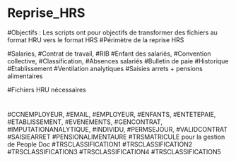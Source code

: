 # Reprise_HRS

#Objectifs : Les scripts ont pour objectifs de transformer des fichiers au format HRU vers le format HRS
#Périmètre de la reprise HRS

#Salaries,
#Contrat de travail,
#RIB
#Enfant des salariés,
#Convention collective,
#Classification,
#Absences salariés 
#Bulletin de paie
#Historique
#Etablissement
#Ventilation analytiques
#Saisies arrets + pensions alimentaires

#Fichiers HRU nécessaires
#
#CCNEMPLOYEUR,
#EMAIL,
#EMPLOYEUR,
#ENFANTS,
#ENTETEPAIE,
#ETABLISSEMENT,
#EVENEMENTS,
#GENCONTRAT,
#IMPUTATIONANALYTIQUE,
#INDIVIDU,
#PERMSEJOUR,
#VALIDCONTRAT
#SAISIEARRET
#PENSIONALIMENTAURE
#TRSMATRICULE pour la gestion de People Doc
#TRSCLASSIFICATION1
#TRSCLASSIFICATION2
#TRSCLASSIFICATION3
#TRSCLASSIFICATION4
#TRSCLASSIFICATION5